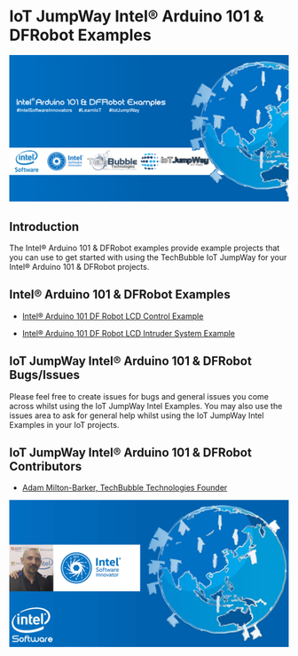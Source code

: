 # IoT JumpWay Intel® Arduino 101 & DFRobot Examples

![TechBubble IoT JumpWay Docs](../../images/Docs/Arduino-101-DFRobot-IoT-JumpWay.png)  

## Introduction

The Intel® Arduino 101 & DFRobot examples provide example projects that you can use to get started with using the TechBubble IoT JumpWay for your Intel® Arduino 101 & DFRobot projects.

## Intel® Arduino 101 & DFRobot Examples

- [Intel® Arduino 101 DF Robot LCD Control Example](https://github.com/TechBubbleTechnologies/IoT-JumpWay-Intel-Examples/tree/master/Intel-Arduino-101/3RD-PARTY-DFRobot/LCD-Control "Intel® Arduino 101 DF Robot LCD Control Example")

- [Intel® Arduino 101 DF Robot LCD Intruder System Example](https://github.com/TechBubbleTechnologies/IoT-JumpWay-Intel-Examples/tree/master/Intel-Arduino-101/3RD-PARTY-DFRobot/LCD-Intruder-System "Intel® Arduino 101 DF Robot LCD Intruder System Example")

## IoT JumpWay Intel® Arduino 101 & DFRobot Bugs/Issues

Please feel free to create issues for bugs and general issues you come across whilst using the IoT JumpWay Intel Examples. You may also use the issues area to ask for general help whilst using the IoT JumpWay Intel Examples in your IoT projects.

## IoT JumpWay Intel® Arduino 101 & DFRobot Contributors

- [Adam Milton-Barker, TechBubble Technologies Founder](https://github.com/AdamMiltonBarker "Adam Milton-Barker, TechBubble Technologies Founder")

![Adam Milton-Barker,  Intel Software Innovator](../../images/main/Intel-Software-Innovator.jpg)  